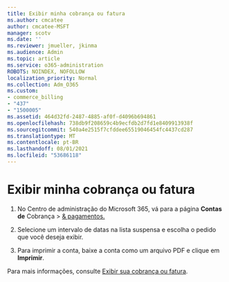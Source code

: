 ```yaml
---
title: Exibir minha cobrança ou fatura
ms.author: cmcatee
author: cmcatee-MSFT
manager: scotv
ms.date: ''
ms.reviewer: jmueller, jkinma
ms.audience: Admin
ms.topic: article
ms.service: o365-administration
ROBOTS: NOINDEX, NOFOLLOW
localization_priority: Normal
ms.collection: Adm_O365
ms.custom:
- commerce_billing
- "437"
- "1500005"
ms.assetid: 464d32fd-2487-4885-af0f-d4096b694861
ms.openlocfilehash: 738db9f208659c4b9ecfdb2d7fd1e8409913938f
ms.sourcegitcommit: 540a4e2515f7cfddee65519046454fc4437cd287
ms.translationtype: MT
ms.contentlocale: pt-BR
ms.lasthandoff: 08/01/2021
ms.locfileid: "53686118"
---
```

# <a name="view-my-bill-or-invoice"></a>Exibir minha cobrança ou fatura

1. No Centro de administração do Microsoft 365, vá para a página **Contas de** Cobrança \> [& pagamentos.](https://go.microsoft.com/fwlink/p/?linkid=848039)

2. Selecione um intervalo de datas na lista suspensa e escolha o pedido que você deseja exibir.

3. Para imprimir a conta, baixe a conta como um arquivo PDF e clique em **Imprimir**.

Para mais informações, consulte [Exibir sua cobrança ou fatura](/microsoft-365/commerce/billing-and-payments/view-your-bill-or-invoice).
